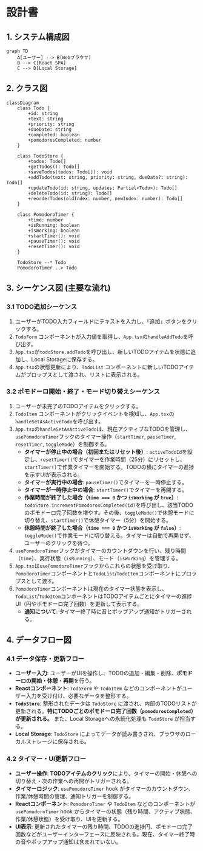 # 設計書

## 1. システム構成図

```mermaid
graph TD
    A[ユーザー] --> B(Webブラウザ)
    B --> C[React SPA]
    C --> D[Local Storage]
```

## 2. クラス図

```mermaid
classDiagram
    class Todo {
        +id: string
        +text: string
        +priority: string
        +dueDate: string
        +completed: boolean
        +pomodorosCompleted: number
    }

    class TodoStore {
        +todos: Todo[]
        +getTodos(): Todo[]
        +saveTodos(todos: Todo[]): void
        +addTodo(text: string, priority: string, dueDate?: string): Todo[]
        +updateTodo(id: string, updates: Partial<Todo>): Todo[]
        +deleteTodo(id: string): Todo[]
        +reorderTodos(oldIndex: number, newIndex: number): Todo[]
    }

    class PomodoroTimer {
        +time: number
        +isRunning: boolean
        +isWorking: boolean
        +startTimer(): void
        +pauseTimer(): void
        +resetTimer(): void
    }

    TodoStore --* Todo
    PomodoroTimer ..> Todo
```

## 3. シーケンス図 (主要な流れ)

### 3.1 TODO追加シーケンス
1. ユーザーがTODO入力フィールドにテキストを入力し、「追加」ボタンをクリックする。
2. `TodoForm` コンポーネントが入力値を取得し、`App.tsx`の`handleAddTodo`を呼び出す。
3. `App.tsx`が`todoStore.addTodo`を呼び出し、新しいTODOアイテムを状態に追加し、Local Storageに保存する。
4. `App.tsx`の状態更新により、`TodoList` コンポーネントに新しいTODOアイテムがプロップスとして渡され、リストに表示される。

### 3.2 ポモドーロ開始・終了・モード切り替えシーケンス
1. ユーザーが未完了のTODOアイテムをクリックする。
2. `TodoItem` コンポーネントがクリックイベントを検知し、`App.tsx`の`handleSetAsActiveTodo`を呼び出す。
3. `App.tsx`の`handleSetAsActiveTodo`は、現在アクティブなTODOを管理し、`usePomodoroTimer`フックのタイマー操作（`startTimer`, `pauseTimer`, `resetTimer`, `toggleMode`）を制御する。
    - **タイマーが停止中の場合（初回またはリセット後）**: `activeTodoId`を設定し、`resetTimer()`でタイマーを作業時間（25分）にリセットし、`startTimer()`で作業タイマーを開始する。TODOの横にタイマーの進捗を示すUIが表示される。
    - **タイマーが実行中の場合**: `pauseTimer()`でタイマーを一時停止する。
    - **タイマーが一時停止中の場合**: `startTimer()`でタイマーを再開する。
    - **作業時間が終了した場合（`time === 0` かつ `isWorking` が `true`）**: `todoStore.incrementPomodorosCompleted(id)`を呼び出し、該当TODOのポモドーロ完了回数を増やす。その後、`toggleMode()`で休憩モードに切り替え、`startTimer()`で休憩タイマー（5分）を開始する。
    - **休憩時間が終了した場合（`time === 0` かつ `isWorking` が `false`）**: `toggleMode()`で作業モードに切り替える。タイマーは自動で再開せず、ユーザーのクリックを待つ。
4. `usePomodoroTimer`フックがタイマーのカウントダウンを行い、残り時間（`time`）、実行状態（`isRunning`）、モード（`isWorking`）を管理する。
5. `App.tsx`は`usePomodoroTimer`フックからこれらの状態を受け取り、`PomodoroTimer`コンポーネントと`TodoList`/`TodoItem`コンポーネントにプロップスとして渡す。
6. `PomodoroTimer`コンポーネントは現在のタイマー状態を表示し、`TodoList`/`TodoItem`コンポーネントはTODOアイテムごとにタイマーの進捗UI（円やポモドーロ完了回数）を更新して表示する。
    - **通知について**: タイマー終了時に音とポップアップ通知がトリガーされる。

## 4. データフロー図

### 4.1 データ保存・更新フロー
- **ユーザー入力**: ユーザーがUIを操作し、TODOの追加・編集・削除、**ポモドーロの開始・休憩・再開**を行う。
- **Reactコンポーネント**: `TodoForm` や `TodoItem` などのコンポーネントがユーザー入力を受け付け、必要なデータを整形する。
- **`TodoStore`**: 整形されたデータは `TodoStore` に渡され、内部のTODOリストが更新される。**特にTODOごとのポモドーロ完了回数（`pomodorosCompleted`）が更新される。** また、Local Storageへの永続化処理も `TodoStore` が担当する。
- **Local Storage**: `TodoStore` によってデータが読み書きされ、ブラウザのローカルストレージに保存される。

### 4.2 タイマー・UI更新フロー
- **ユーザー操作**: **TODOアイテムのクリック**により、タイマーの開始・休憩への切り替え・次の作業への再開がトリガーされる。
- **タイマーロジック**: `usePomodoroTimer` hook がタイマーのカウントダウン、作業/休憩時間の管理、通知トリガーを制御する。
- **Reactコンポーネント**: `PomodoroTimer` や `TodoItem` などのコンポーネントが `usePomodoroTimer` hook からタイマーの状態（残り時間、アクティブ状態、作業/休憩状態）を受け取り、UIを更新する。
- **UI表示**: 更新されたタイマーの残り時間、TODOの進捗円、ポモドーロ完了回数などがユーザーインターフェースに反映される。現在、タイマー終了時の音やポップアップ通知は含まれていない。 